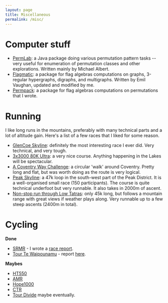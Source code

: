 ```yaml
---
layout: page
title: Miscellaneous
permalink: /misc/
---
```


# Computer stuff

* [PermLab](http://www.cs.otago.ac.nz/staffpriv/malbert/permlab.php): a Java package doing various permutation pattern tasks -- very useful for enumeration of permutation classes and other explorations. Written mainly by Michael Albert.
* [Flagmatic](http://jsliacan.github.io/flagmatic/): a package for flag algebras computations on graphs, 3-regular hypergraphs, digraphs, and multigraphs. Written by Emil Vaughan, updated and modified by me.
* [Permpack](http://jsliacan.github.io/permpack/): a package for flag algebras computations on permutations that I wrote.

# Running

I like long runs in the mountains, preferably with many technical parts and a lot of altitude gain. Here's a list of a few races that I liked for some reason.

* [GlenCoe Skyline](http://www.skylinescotland.com/): definitely the most interesting race I ever did. Very technical, and very tough.
* [3x3000 80K Ultra](http://www.highterrainevents.co.uk/#!3x3000-/cfib): a very nice course. Anything happening in the Lakes will be spectacular.
* [A Coventry Way Challenge](http://www.acoventryway.org.uk/): a circular 'walk' around Coventry. Pretty long and flat, but was worth doing as the route is very logical.
* [Peak Skyline](http://www.peakskyline.co.uk): a 47k loop in the south-west part of the Peak District. It is a well-organised small race (150 participants). The course is quite technical underfoot but very runnable. It also takes in 2000m of ascent.
* [Non-stop run through Low Tatras](http://nonstopbehnt.sk/): only 45k long, but follows a mountain range with great views if weather plays along. Very runnable up to a few steep ascents (2400m in total).

# Cycling

**Done**
* [SRMR](https://silkroadmountainrace.cc) - I wrote a [race report](http://jakubsliacan.eu/srmr/2019/09/03/srmrno2_3.html). 
* [Tour Te Waipounamu](https://www.tourtewaipounamu.co.nz/) - report [here](http://jakubsliacan.eu/ttw/2022/02/10/ttw.html).

**Maybes**
* [HT550](https://highlandtrail550.weebly.com/)
* [AMR](https://atlasmountainrace.cc/)
* [Hope1000](http://www.hope1000.ch/index.php)
* [CTR](https://jwookieone.com/colorado-trail-race/)
* [Tour Divide](https://tourdivide.org/) maybe eventually.
